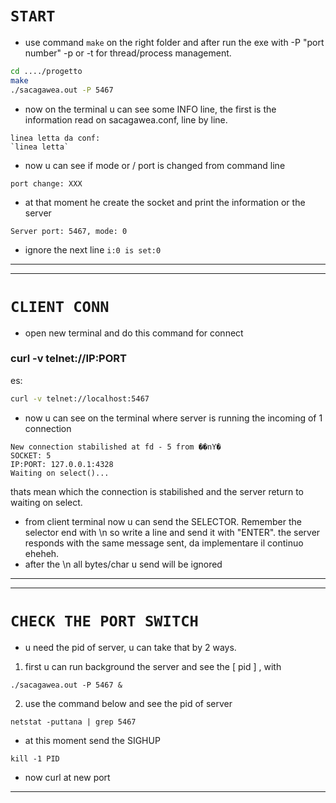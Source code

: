 # `START`

* use command `make` on the right folder and after run the exe
with -P "port number" -p or -t for thread/process management.
```bash
cd ..../progetto
make
./sacagawea.out -P 5467
```
* now on the terminal u can see some INFO line, the first is the information read on sacagawea.conf, line by line.
```
linea letta da conf:
`linea letta`
```

* now u can see if mode or / port is changed from command line
```
port change: XXX
```

* at that moment he create the socket and print the information or the server 
```
Server port: 5467, mode: 0
```
* ignore the next line `i:0 is set:0` 
---
---
# `CLIENT CONN`
* open new terminal and do this command for connect
### curl -v telnet://IP:PORT 
es:
```bash
curl -v telnet://localhost:5467
```
* now u can see on the terminal where server is running the incoming of 1 connection
```
New connection stabilished at fd - 5 from ��nY�
SOCKET: 5
IP:PORT: 127.0.0.1:4328
Waiting on select()...
```
thats mean which the connection is stabilished and the server return to waiting on select.

* from client terminal now u can send the SELECTOR. Remember the selector end with \n so write a line and send it with "ENTER".
the server responds with the same message sent, da implementare il continuo eheheh.
* after the \n all bytes/char u send will be ignored
---
---
# `CHECK THE PORT SWITCH`
* u need the pid of server, u can take that by 2 ways. 
1. first u can run background the server and see the [ pid ] , with 
```
./sacagawea.out -P 5467 &
```
2. use the command below and see the pid of server
```
netstat -puttana | grep 5467
```
* at this moment send the SIGHUP
```
kill -1 PID
```
* now curl at new port
---




